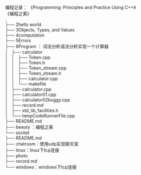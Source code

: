 编程记录：
《Programming: Principles and Practice Using C++》  
《编程之美》  
.  
├── 2hello world  
├── 3Objects, Types, and Values  
├── 4computation  
├── 5Errors  
├── 6Program ： 词法分析语法分析实现一个计算器  
│   ├── calculator  
│   │   ├── Token.cpp  
│   │   ├── Token.h  
│   │   ├── Token_stream.cpp  
│   │   ├── Token_stream.h  
│   │   ├── calculator.cpp  
│   │   └── makefile  
│   ├── calculator.cpp  
│   ├── calculator01.cpp  
│   ├── calculator02buggy.cpp  
│   ├── record.md  
│   ├── std_lib_facilities.h  
│   └── tempCodeRunnerFile.cpp  
├── README.md  
├── beauty ：编程之美  
└── socket  
    ├── README.md  
    ├── chatroom：使用udp实现聊天室  
    ├── linux：linux下tcp连接  
    ├── photo  
    ├── record.md  
    └── windows：windows下tcp连接  
